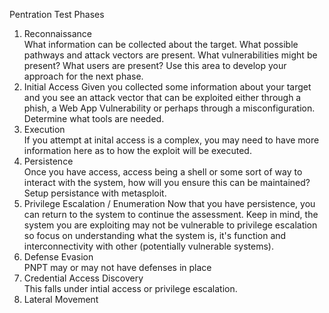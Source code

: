 Pentration Test Phases

1. Reconnaissance	
What information can be collected about the target. What possible pathways and attack vectors are present. What vulnerabilities might be present? What users are present? Use this area to develop your approach for the next phase. 
2. Initial Access
Given you collected some information about your target and you see an attack vector that can be exploited either through a phish, a Web App Vulnerability or perhaps through a misconfiguration. Determine what tools are needed. 
3. Execution	
If you attempt at inital access is a complex, you may need to have more information here as to how the exploit will be executed. 
4. Persistence	
Once you have access, access being a shell or some sort of way to interact with the system, how will you ensure this can be maintained? Setup persistance with metasploit. 
5. Privilege Escalation / Enumeration
Now that you have persistence, you can return to the system to continue the assessment. Keep in mind, the system you are exploiting may not be vulnerable to privilege escalation so focus on understanding what the system is, it's function and interconnectivity with other (potentially vulnerable systems).
6. Defense Evasion	
PNPT may or may not have defenses in place
7. Credential Access Discovery	
This falls under intial access or privilege escalation. 
8. Lateral Movement

